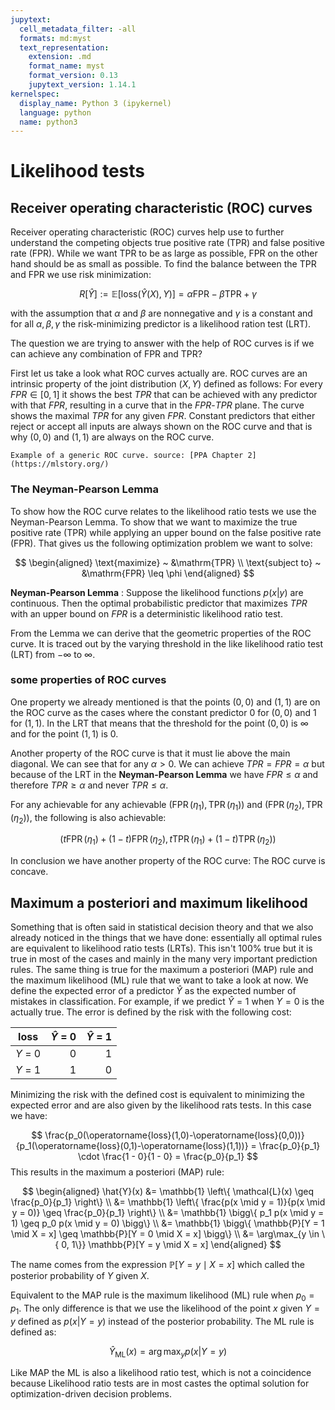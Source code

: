 ```yaml
---
jupytext:
  cell_metadata_filter: -all
  formats: md:myst
  text_representation:
    extension: .md
    format_name: myst
    format_version: 0.13
    jupytext_version: 1.14.1
kernelspec:
  display_name: Python 3 (ipykernel)
  language: python
  name: python3
---
```

# Likelihood tests

## Receiver operating characteristic (ROC) curves

Receiver operating characteristic (ROC) curves help use to further understand the competing objects true positive rate (TPR) and false positive rate (FPR). While we want TPR to be as large as possible, FPR on the other hand should be as small as possible. To find the balance between the TPR and FPR we use risk minimization:

$$
    R[\hat{Y}] := \mathbb{E} [\mathrm{loss}(\hat{Y}(X), Y)] = \alpha \mathrm{FPR} - \beta \mathrm{TPR} + \gamma
$$

with the assumption that $\alpha$ and $\beta$ are nonnegative and $\gamma$ is a constant and for all $\alpha, \beta, \gamma$ the risk-minimizing predictor is a likelihood ration test (LRT).

The question we are trying to answer with the help of ROC curves is if we can achieve any combination of FPR and TPR? 

<!-- Most of this information is from the lecture notebook and PPA Chapter 2 and therefore sounds very similar. I want to add some more context but I don't know exactly what with out adding something unneccessary 
-->
First let us take a look what ROC curves actually are. ROC curves are an intrinsic property of the joint distribution $(X, Y)$ defined as follows: For every $FPR \in [0, 1]$ it shows the best $TPR$ that can be achieved with any predictor with that $FPR$, resulting in a curve that in the $FPR$-$TPR$ plane. The curve shows the maximal $TPR$ for any given $FPR$. Constant predictors that either reject or accept all inputs are always shown on the ROC curve and that is why $(0,0)$ and $(1,1)$ are always on the ROC curve.

```{figure} ./images/roc_curve.png
Example of a generic ROC curve. source: [PPA Chapter 2](https://mlstory.org/)
```

### The Neyman-Pearson Lemma
To show how the ROC curve relates to the likelihood ratio tests we use the Neyman-Pearson Lemma. To show that we want to maximize the true positive rate (TPR) while applying an upper bound on the false positive rate (FPR). That gives us the following optimization problem we want to solve:

$$
    \begin{aligned}
        \text{maximize}  ~  &\mathrm{TPR} \\
        \text{subject to} ~ &\mathrm{FPR} \leq \phi
    \end{aligned}
$$

<!-- Is there any better way to highlight the lemma? -->
**Neyman-Pearson Lemma**
: Suppose the likelihood functions $p(x|y)$ are continuous. Then the optimal probabilistic predictor that maximizes $TPR$ with an upper bound on $FPR$ is a deterministic likelihood ratio test.

From the Lemma we can derive that the geometric properties of the ROC curve. It is traced out by the varying threshold in the like likelihood ratio test (LRT) from $-\infty$ to $\infty$.

### some properties of ROC curves
One property we already mentioned is that the points $(0,0)$ and $(1,1)$ are on the ROC curve as the cases where the constant predictor 0 for $(0,0)$ and 1 for $(1,1)$. In the LRT that means that the threshold for the point $(0,0)$ is $\infty$ and for the point $(1,1)$ is $0$.

Another property of the ROC curve is that it must lie above the main diagonal. We can see that for any $\alpha >0$. We can achieve $TPR = FPR = \alpha$ but because of the LRT in the **Neyman-Pearson Lemma** we have $FPR \le \alpha$ and therefore $TPR \ge \alpha$ and never $TPR \le \alpha$.

For any achievable for any achievable $\left(\operatorname{FPR}\left(\eta_1\right), \operatorname{TPR}\left(\eta_1\right)\right)$ and $\left(\operatorname{FPR}\left(\eta_2\right), \operatorname{TPR}\left(\eta_2\right)\right)$, the following is also achievable:

$$
    \left(t \operatorname{FPR}\left(\eta_1\right)+(1-t) \operatorname{FPR}\left(\eta_2\right), t \operatorname{TPR}\left(\eta_1\right)+(1-t) \operatorname{TPR}\left(\eta_2\right)\right)
$$

In conclusion we have another property of the ROC curve: The ROC curve is concave.

<!-- There is some code at this point in the notebook but I don't think it makes sense to put it here fully out of contect. Do you have an idea what I could put here instead?-->

<!-- I was thinking of adding a section for AUC but it was not really covered in the lexture so I decided against it.-->

## Maximum a posteriori and maximum likelihood
Something that is often said in statistical decision theory and that we also already noticed in the things that we have done: essentially all optimal rules are equivalent to likelihood ratio tests (LRTs). This isn't 100% true but it is true in most of the cases and mainly in the many very important prediction rules. The same thing is true for the maximum a posteriori (MAP) rule and the maximum likelihood (ML) rule that we want to take a look at now. 
We define the expected error of a predictor $\hat{Y}$ as the expected number of mistakes in classification. For example, if we predict $\hat{Y} = 1$ when $Y = 0$ is the actually true. The error is defined by the risk with the following cost: 

| loss | $\hat{Y}$ = 0 | $\hat{Y}$ = 1|
|-----|--------:|--------:|
| $Y$ = 0 | 0   |  1  |
| $Y$ = 1 | 1 | 0  |

Minimizing the risk with the defined cost is equivalent to minimizing the expected error and are also given by the likelihood rats tests. In this case we have: 

$$
    \frac{p_0(\operatorname{loss}(1,0)-\operatorname{loss}(0,0))}{p_1(\operatorname{loss}(0,1)-\operatorname{loss}(1,1))} = \frac{p_0}{p_1} \cdot \frac{1 - 0}{1 - 0} = \frac{p_0}{p_1}
$$
This results in the maximum a posteriori (MAP) rule: 

$$
    \begin{aligned}
    \hat{Y}(x) 
    &= \mathbb{1} \left\{ \mathcal{L}(x) \geq \frac{p_0}{p_1} \right\} \\
    &= \mathbb{1} \left\{  \frac{p(x \mid y = 1)}{p(x \mid y = 0)} \geq \frac{p_0}{p_1} \right\} \\
    &= \mathbb{1} \bigg\{  p_1 p(x \mid y = 1) \geq p_0 p(x \mid y = 0) \bigg\} \\
    &= \mathbb{1} \bigg\{  \mathbb{P}[Y = 1 \mid X = x] \geq \mathbb{P}[Y = 0 \mid X = x] \bigg\} \\
    &= \arg\max_{y \in \{ 0, 1\}} \mathbb{P}[Y = y \mid X = x]
    \end{aligned}
$$

The name comes from the expression $\mathbb{P}[Y = y \mid X = x]$ which called the posterior probability of $Y$ given $X$.

Equivalent to the MAP rule is the maximum likelihood (ML) rule when $p_0 = p_1$. The only difference is that we  use the likelihood of the point $x$ given $Y = y$ defined as $p(x | Y = y)$ instead of the posterior probability. The ML rule is defined as:

$$
    \hat{Y}_\text{ML}(x) = \arg\max_y p(x | Y = y)
$$

Like MAP the ML is also a likelihood ratio test, which is not a coincidence because Likelihood ratio tests are in most castes the optimal solution for optimization-driven decision problems.